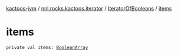 [kactoos-jvm](../../index.md) / [nnl.rocks.kactoos.iterator](../index.md) / [IteratorOfBooleans](index.md) / [items](./items.md)

# items

`private val items: `[`BooleanArray`](https://kotlinlang.org/api/latest/jvm/stdlib/kotlin/-boolean-array/index.html)